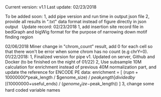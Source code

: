 Current version: v1.1 
Last update: 02/23/2018

To be added soon:
1, add pipe version and run time in output json file
2, provide all results in ".txt" data format instead of figure directly in json output
 
Update record:
02/23/2018
1, add insertion site record file in bedGraph and bigWig format for the purpose of narrowing down motif finding region

02/06/2018
Miner change in "chrom_count" result, add 0 for each cell so that there won't be error when some chrom has no count (e.g chrY=0).
 
01/22/2018:
1, Finalized version for pipe v1. Updated on server, Github and Docker (to be finished on the night of 01/22)
2, Use subsample 10M calculation for enrichment instead of previous 40M normalization part, and update the reference for ENCODE PE data:
enrichment = [ ($rupn+10000000*$peak_length / $genome_size) / $peak_length ] divided by 			[ (10000000+$useful_ends) / ($genome_size-$peak_length)) ]
3, change some hard coded variable names
 
